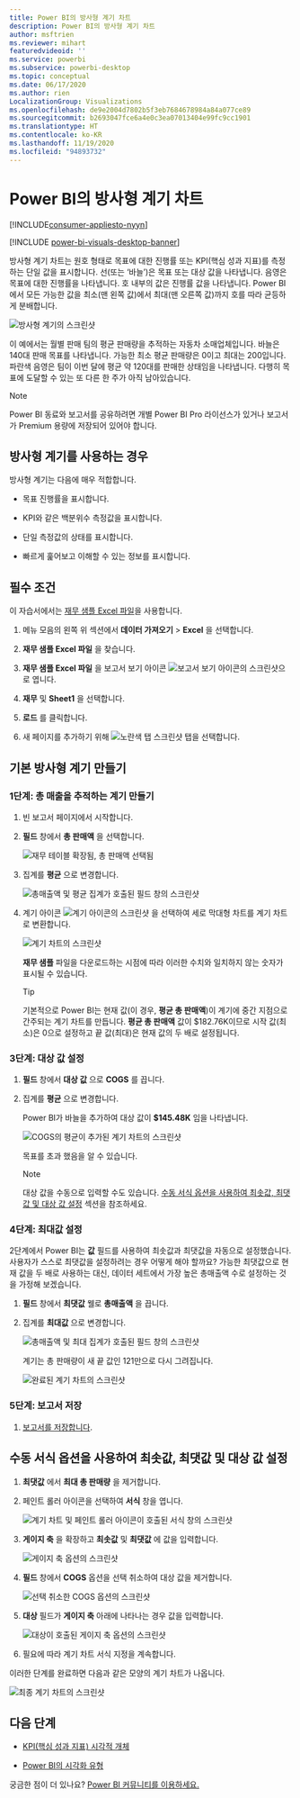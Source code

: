 ```yaml
---
title: Power BI의 방사형 계기 차트
description: Power BI의 방사형 계기 차트
author: msftrien
ms.reviewer: mihart
featuredvideoid: ''
ms.service: powerbi
ms.subservice: powerbi-desktop
ms.topic: conceptual
ms.date: 06/17/2020
ms.author: rien
LocalizationGroup: Visualizations
ms.openlocfilehash: de9e2004d7802b5f3eb7684678984a84a077ce89
ms.sourcegitcommit: b2693047fce6a4e0c3ea07013404e99fc9cc1901
ms.translationtype: HT
ms.contentlocale: ko-KR
ms.lasthandoff: 11/19/2020
ms.locfileid: "94893732"
---
```

# <a name="radial-gauge-charts-in-power-bi"></a>Power BI의 방사형 계기 차트

[!INCLUDE[consumer-appliesto-nyyn](../includes/consumer-appliesto-nyyn.md)]

[!INCLUDE [power-bi-visuals-desktop-banner](../includes/power-bi-visuals-desktop-banner.md)]

방사형 계기 차트는 원호 형태로 목표에 대한 진행률 또는 KPI(핵심 성과 지표)를 측정하는 단일 값을 표시합니다. 선(또는 ‘바늘’)은 목표 또는 대상 값을 나타냅니다. 음영은 목표에 대한 진행률을 나타냅니다. 호 내부의 값은 진행률 값을 나타냅니다. Power BI에서 모든 가능한 값을 최소(맨 왼쪽 값)에서 최대(맨 오른쪽 값)까지 호를 따라 균등하게 분배합니다.

![방사형 계기의 스크린샷](media/power-bi-visualization-radial-gauge-charts/gauge-m.png)

이 예에서는 월별 판매 팀의 평균 판매량을 추적하는 자동차 소매업체입니다. 바늘은 140대 판매 목표를 나타냅니다. 가능한 최소 평균 판매량은 0이고 최대는 200입니다.  파란색 음영은 팀이 이번 달에 평균 약 120대를 판매한 상태임을 나타냅니다. 다행히 목표에 도달할 수 있는 또 다른 한 주가 아직 남아있습니다.

> [!NOTE]
> Power BI 동료와 보고서를 공유하려면 개별 Power BI Pro 라이선스가 있거나 보고서가 Premium 용량에 저장되어 있어야 합니다.

## <a name="when-to-use-a-radial-gauge"></a>방사형 계기를 사용하는 경우

방사형 계기는 다음에 매우 적합합니다.

* 목표 진행률을 표시합니다.

* KPI와 같은 백분위수 측정값을 표시합니다.

* 단일 측정값의 상태를 표시합니다.

* 빠르게 훑어보고 이해할 수 있는 정보를 표시합니다.

## <a name="prerequisites"></a>필수 조건

이 자습서에서는 [재무 샘플 Excel 파일](https://go.microsoft.com/fwlink/?LinkID=521962)을 사용합니다.

1. 메뉴 모음의 왼쪽 위 섹션에서 **데이터 가져오기** > **Excel** 을 선택합니다.
   
2. **재무 샘플 Excel 파일** 을 찾습니다.

1. **재무 샘플 Excel 파일** 을 보고서 보기 아이콘 ![보고서 보기 아이콘의 스크린샷](media/power-bi-visualization-kpi/power-bi-report-view.png)으로 엽니다.

1. **재무** 및 **Sheet1** 을 선택합니다.

1. **로드** 를 클릭합니다.

1. 새 페이지를 추가하기 위해 ![노란색 탭 스크린샷](media/power-bi-visualization-kpi/power-bi-yellow-tab.png) 탭을 선택합니다.



## <a name="create-a-basic-radial-gauge"></a>기본 방사형 계기 만들기

### <a name="step-1-create-a-gauge-to-track-gross-sales"></a>1단계: 총 매출을 추적하는 계기 만들기

1. 빈 보고서 페이지에서 시작합니다.

1. **필드** 창에서 **총 판매액** 을 선택합니다.

   ![재무 테이블 확장됨, 총 판매액 선택됨](media/power-bi-visualization-radial-gauge-charts/grosssalesvalue-new.png)

1. 집계를 **평균** 으로 변경합니다.

   ![총매출액 및 평균 집계가 호출된 필드 창의 스크린샷](media/power-bi-visualization-radial-gauge-charts/changetoaverage-new.png)

1. 계기 아이콘 ![계기 아이콘의 스크린샷](media/power-bi-visualization-radial-gauge-charts/gaugeicon-new.png) 을 선택하여 세로 막대형 차트를 계기 차트로 변환합니다.

    ![계기 차트의 스크린샷](media/power-bi-visualization-radial-gauge-charts/gauge-no-target.png)

    **재무 샘플** 파일을 다운로드하는 시점에 따라 이러한 수치와 일치하지 않는 숫자가 표시될 수 있습니다.

    > [!TIP]
    > 기본적으로 Power BI는 현재 값(이 경우, **평균 총 판매액**)이 계기에 중간 지점으로 간주되는 계기 차트를 만듭니다. **평균 총 판매액** 값이 $182.76K이므로 시작 값(최소)은 0으로 설정하고 끝 값(최대)은 현재 값의 두 배로 설정됩니다.

### <a name="step-3-set-a-target-value"></a>3단계: 대상 값 설정

1. **필드** 창에서 **대상 값** 으로 **COGS** 를 끕니다.

1. 집계를 **평균** 으로 변경합니다.

   Power BI가 바늘을 추가하여 대상 값이 **$145.48K** 임을 나타냅니다.

   ![COGS의 평균이 추가된 계기 차트의 스크린샷](media/power-bi-visualization-radial-gauge-charts/gaugeinprogress-new.png)

    목표를 초과 했음을 알 수 있습니다.

   > [!NOTE]
   > 대상 값을 수동으로 입력할 수도 있습니다. [수동 서식 옵션을 사용하여 최솟값, 최댓값 및 대상 값 설정](#use-manual-format-options-to-set-minimum-maximum-and-target-values) 섹션을 참조하세요.

### <a name="step-4-set-a-maximum-value"></a>4단계: 최대값 설정

2단계에서 Power BI는 **값** 필드를 사용하여 최솟값과 최댓값을 자동으로 설정했습니다. 사용자가 스스로 최댓값을 설정하려는 경우 어떻게 해야 할까요? 가능한 최댓값으로 현재 값을 두 배로 사용하는 대신, 데이터 세트에서 가장 높은 총매출액 수로 설정하는 것을 가정해 보겠습니다.

1. **필드** 창에서 **최댓값** 웰로 **총매출액** 을 끕니다.

1. 집계를 **최대값** 으로 변경합니다.

   ![총매출액 및 최대 집계가 호출된 필드 창의 스크린샷](media/power-bi-visualization-radial-gauge-charts/setmaximum-new.png)

   계기는 총 판매량이 새 끝 값인 121만으로 다시 그려집니다.

   ![완료된 계기 차트의 스크린샷](media/power-bi-visualization-radial-gauge-charts/power-bi-final-gauge.png)

### <a name="step-5-save-your-report"></a>5단계: 보고서 저장

1. [보고서를 저장합니다](../create-reports/service-report-save.md).

## <a name="use-manual-format-options-to-set-minimum-maximum-and-target-values"></a>수동 서식 옵션을 사용하여 최솟값, 최댓값 및 대상 값 설정

1. **최댓값** 에서 **최대 총 판매량** 을 제거합니다.

1. 페인트 롤러 아이콘을 선택하여 **서식** 창을 엽니다.

   ![계기 차트 및 페인트 롤러 아이콘이 호출된 서식 창의 스크린샷](media/power-bi-visualization-radial-gauge-charts/power-bi-roller.png)

1. **게이지 축** 을 확장하고 **최솟값** 및 **최댓값** 에 값을 입력합니다.

    ![게이지 축 옵션의 스크린샷](media/power-bi-visualization-radial-gauge-charts/power-bi-gauge-axis.png)

1. **필드** 창에서 **COGS** 옵션을 선택 취소하여 대상 값을 제거합니다.

    ![선택 취소한 COGS 옵션의 스크린샷](media/power-bi-visualization-radial-gauge-charts/pbi-remove-target.png)

1. **대상** 필드가 **게이지 축** 아래에 나타나는 경우 값을 입력합니다.

     ![대상이 호출된 게이지 축 옵션의 스크린샷](media/power-bi-visualization-radial-gauge-charts/power-bi-gauge-target.png)

1. 필요에 따라 계기 차트 서식 지정을 계속합니다.

이러한 단계를 완료하면 다음과 같은 모양의 계기 차트가 나옵니다.

![최종 계기 차트의 스크린샷](media/power-bi-visualization-radial-gauge-charts/power-bi-final.png)

## <a name="next-step"></a>다음 단계

* [KPI(핵심 성과 지표) 시각적 개체](power-bi-visualization-kpi.md)

* [Power BI의 시각화 유형](power-bi-visualization-types-for-reports-and-q-and-a.md)

궁금한 점이 더 있나요? [Power BI 커뮤니티를 이용하세요.](https://community.powerbi.com/)

